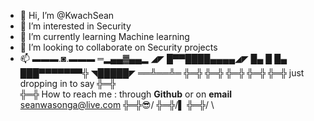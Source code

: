 - 👋 Hi, I’m @KwachSean
- 👀 I’m interested in Security
- 🌱 I’m currently learning Machine learning 
- 💞️ I’m looking to collaborate on Security projects
- 📫 ▬▬▬.◙.▬▬▬
═▂▄▄▓▄▄▂
◢◤ █▀▀████▄▄▄▄◢◤
█▄ █ █▄ ███▀▀▀▀▀▀▀╬
◥█████◤
══╩══╩═
╬═╬
╬═╬
╬═╬
╬═╬
╬═╬ just dropping in to say
╬═╬    
╬═╬ How to reach me : through **Github** or on **email** seanwasonga@live.com
╬═╬😎/
╬═╬/▌
╬═╬/  \

<!---
KwachSean/KwachSean is a ✨ special ✨ repository because its `README.md` (this file) appears on your GitHub profile.
You can click the Preview link to take a look at your changes.
--->
